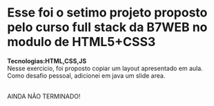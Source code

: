 <h1>Esse foi o setimo projeto proposto pelo curso full stack da B7WEB no modulo de HTML5+CSS3</h1>

<strong>Tecnologias:HTML,CSS,JS</strong></br>
Nesse exercicio, foi proposto copiar um layout apresentado em aula.</br>
Como desafio pessoal, adicionei em java um slide area.</br></br>


AINDA NÃO TERMINADO!